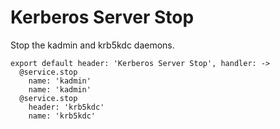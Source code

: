 
# Kerberos Server Stop

Stop the kadmin and krb5kdc daemons.

    export default header: 'Kerberos Server Stop', handler: ->
      @service.stop
        name: 'kadmin'
        name: 'kadmin'
      @service.stop
        header: 'krb5kdc'
        name: 'krb5kdc'
